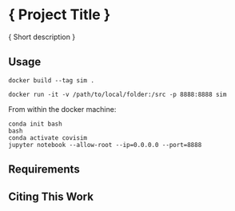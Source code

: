 # { Project Title }

{ Short description }

## Usage
```
docker build --tag sim .

docker run -it -v /path/to/local/folder:/src -p 8888:8888 sim
```

From within the docker machine:
```
conda init bash
bash
conda activate covisim
jupyter notebook --allow-root --ip=0.0.0.0 --port=8888
```
## Requirements

## Citing This Work
